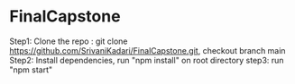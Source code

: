 # FinalCapstone
Step1: Clone the repo : git clone https://github.com/SrivaniKadari/FinalCapstone.git, checkout branch main
Step2: Install dependencies, run "npm install" on root directory
step3: run "npm start"
